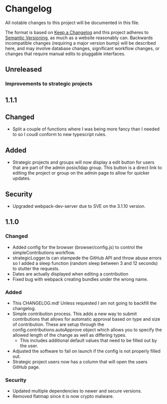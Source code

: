 # Changelog
All notable changes to this project will be documented in this file.

The format is based on [Keep a Changelog](http://keepachangelog.com/en/1.0.0/)
and this project adheres to [Semantic Versioning](http://semver.org/spec/v2.0.0.html), as much as
a website reasonably can. Backwards incompatible changes (requiring a major version bump) will be
described here, and may involve database changes, significant workflow changes, or changes that
require manual edits to pluggable interfaces.

## Unreleased

### Improvements to strategic projects

## 1.1.1
## Changed
- Split a couple of functions where I was being more fancy than I needed to so I coudl conform to new typescript rules.
## Added
- Strategic projects and groups will now display a edit button for users that are part of the admin posix/ldap group. This button is a direct link to editing the project or group on the admin page to allow for quicker updates.
## Security
- Upgraded webpack-dev-server due to SVE on the 3.1.10 version.

## 1.1.0

### Changed
- Added config for the browser (browser/config.js) to control the simpleContributions workflow.
- strategicLogger.ts can stampede the GitHub API and throw abuse errors so I added a sleep function (random sleep between 3 and 12 seconds) to stutter the requests.
- Dates are actually displayed when editing a contribution
- Fixed bug with webpack creating bundles under the wrong name.

### Added
- This CHANGELOG.md! Unless requested I am not going to backfill the changelog.
- Simple contribution process. This adds a new way to submit contributions that allows for automatic approval based on type and size of contribution. These are setup through the config.contributions.autoApprove object which allows you to specify the allowed length of the change as well as differing types.
  - This includes additional default values that need to be filled out by the user.
- Adjusted the software to fail on launch if the config is not properly filled out.
- Strategic project users now has a column that will open the users GitHub page.

### Security
- Updated multiple dependencies to newer and secure versions.
- Removed flatmap since it is now crypto malware.
